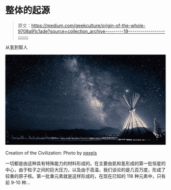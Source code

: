 # 整体的起源

> 原文：<https://medium.com/geekculture/origin-of-the-whole-9708a91c1ade?source=collection_archive---------19----------------------->

从氢到智人

![](img/d69ae41bbaafa9b865866be4795df500.png)

Creation of the Civilization: Photo by [pexels](https://www.pexels.com/photo/photo-of-teepee-under-a-starry-sky-2666598/)

一切都是由这种具有特殊能力的材料形成的。在主要由氦和氢形成的第一批恒星的中心，由于粒子之间的巨大压力，以及由于高温，我们谈论的是几百万度，形成了较重的原子核。第一批重元素就是这样形成的，在现在已知的 118 种元素中，只有前 9-10 种…